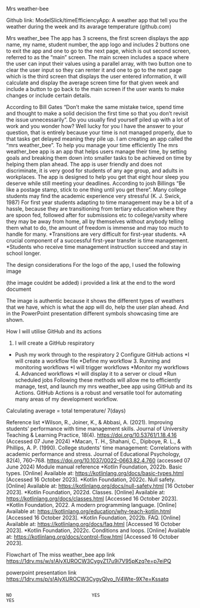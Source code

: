 Mrs weather-bee

Github link: ModelSlick/timeEfficiencyApp: A weather app that tell you the weather during the week and its avarage temperature (github.com)

Mrs weather_bee
The app has 3 screens, the first screen displays the app name, my name, student number, the app logo and includes 2 buttons one to exit the app and one to go to the next page, which is out second screen, referred to as the “main” screen. The main screen includes a space where the user can input their values using a parallel array, with two button one to clear the user input so they can renter it and one to go to the next page which is the third screen that displays the user entered information, it will calculate and display the average screen time for that given week and include a button to go back to the main screen if the user wants to make changes or include certain details.

According to Bill Gates “Don’t make the same mistake twice, spend time and thought to make a solid decision the first time so that you don’t revisit the issue unnecessarily”.
Do you usually find yourself piled up with a lot of work and you wonder how?
Well lucky for you I have the answer to your question, that is entirely because your time is not managed properly, due to that tasks get delayed meaning they pile up. I am creating an app called the “mrs weather_bee”. To help you manage your time efficiently 
 The mrs weather_bee app is an app that helps users manage their time, by setting goals and breaking them down into smaller tasks to be achieved on time by helping them plan ahead.
The app is user friendly and does not discriminate, it is very good for students of any age group, and adults in workplaces. The app is designed to help you get that eight hour sleep you deserve while still meeting your deadlines. According to josh Billings “Be like a postage stamp, stick to one thing until you get there”. Many college students may find the academic experience very stressful (K. J. Swick, 1987)
For first year students adapting to time management may be a bit of a hassle, because they are transitioning from tertiary education where they are spoon fed, followed after for submissions etc to college/varsity where they may be away from home, all by themselves without anybody telling them what to do, the amount of freedom is immense and may too much to handle for many.
*Transitions are very difficult for first-year students.
*A crucial component of a successful first-year transfer is time management. 
*Students who receive time management instruction succeed and stay in school longer.

The design considerations 
For the logo of the app, I used the following image

 (the image couldnt be added) i provided a link at the end to the word document 

The image is authentic because it shows the different types of weathers that we have, which is what the app will do, help the user plan ahead. And in the PowerPoint presentation different symbols showcasing time are shown.

How I will utilise GitHub and its actions 
1.	I will create a GitHub respiratory 
* Push my work through to the respiratory 
2	Configure GitHub actions
*I will create a workflow file
*Define my workflow
        3. Running and monitoring workflows
	*I will trigger workflows
	*Monitor my workflows
     4. Advanced workflows 
	*I will display it to a server or cloud
	*Run scheduled jobs
Following these methods will allow me to efficiently manage, test, and launch my mrs weather_bee app using GitHub and its Actions. GitHub Actions is a robust and versatile tool for automating many areas of my development workflow.

Calculating average = total temperature/ 7(days)




Reference list 
*Wilson, R., Joiner, K., & Abbasi, A. (2021). Improving students’ performance with time management skills. Journal of University Teaching & Learning Practice, 18(4). https://doi.org/10.53761/1.18.4.16 (Accessed 07 June 2024)
*Macan, T. H., Shahani, C., Dipboye, R. L., & Phillips, A. P. (1990). College students' time management: Correlations with academic performance and stress. Journal of Educational Psychology, 82(4), 760–768. https://doi.org/10.1037/0022-0663.82.4.760 (accessed 07 June 2024)
Module manual reference
*Kotlin Foundation, 2022b. Basic types. [Online] Available at: 
https://kotlinlang.org/docs/basic-types.html [Accessed 16 October 2023].
*Kotlin Foundation, 2022c. Null safety. [Online] Available at: 
https://kotlinlang.org/docs/null-safety.html [16 October 2023].
*Kotlin Foundation, 2022d. Classes. [Online] Available at: 
https://kotlinlang.org/docs/classes.html [Accessed 16 October 2023].
*Kotlin Foundation, 2022. A modern programming language. [Online] Available at: 
https://kotlinlang.org/education/why-teach-kotlin.html [Accessed 16 October 2023].
*Kotlin Foundation, 2022b. FAQ. [Online] Available at: 
https://kotlinlang.org/docs/faq.html [Accessed 16 October 2023].
*Kotlin Foundation, 2022c. Conditions and loops. [Online] Available at: 
https://kotlinlang.org/docs/control-flow.html [Accessed 16 October 2023]. 

Flowchart of The miss weather_bee app link
https://1drv.ms/w/s!AlyXUROCW3CygyZ17u9i7V95pKzq?e=p7eiPQ

powerpoint presentation link
https://1drv.ms/p/s!AlyXUROCW3CygyQlyo_lV4Wte-9X?e=Kssatq


																																																																																																																																																																																																															NO								YES																																																																																																																			YES			
